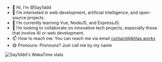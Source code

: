- 👋 Hi, I’m @Say1ddd
- 👀 I’m interested in web development, artificial intelligence, and open-source projects.
- 🌱 I’m currently learning Vue, NodeJS, and ExpressJS.
- 💞️ I’m looking to collaborate on innovative tech projects, especially those that involve AI or web development.
- 📫 How to reach me: You can reach me via email [contact@ikhlas.works](mailto:contact@ikhlas.works)
- 😄 Pronouns: Pronouns? Just call me by my name
<!-- - ⚡ Fun fact: -->

<!-- Say1ddd/Say1ddd is a ✨ special ✨ repository because its `README.md` (this file) appears on your GitHub profile.
You can click the Preview link to take a look at your changes. -->

![Say1ddd's WakaTime stats](https://github-readme-stats.vercel.app/api/wakatime?username=say1ddd&langs_count=20&layout=compact&bg_color=90,0d1117,0d1117&title_color=fff&text_color=fff)
